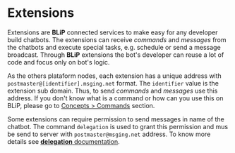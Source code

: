 # Extensions

Extensions are **BLiP** connected services to make easy for any developer build chatbots. The extensions can receive *commands* and *messages* from the chatbots and execute special tasks, e.g. schedule or send a message broadcast. Through **BLiP** extensions the bot's developer can reuse a lot of code and focus only on bot's logic.

As the others plataform nodes, each extension has a unique address with `postmaster@[identifier].msging.net` format. The `identifier` value is the extension sub domain. Thus, to send *commands* and *messages* use this address. If you don't know what is a command or how can you use this on BLiP, please go to [Concepts > Commands](#commands) section.

Some extensions can require permission to send messages in name of the chatbot. The command `delegation` is used to grant this permission and mus be send to server with `postmaster@msging.net` address. To know more details see [**delegation** documentation](./#/docs/extensions/delegation).
